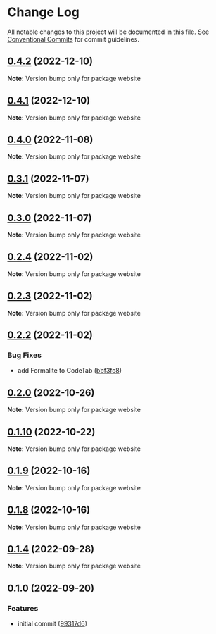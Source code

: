 # Change Log

All notable changes to this project will be documented in this file.
See [Conventional Commits](https://conventionalcommits.org) for commit guidelines.

## [0.4.2](https://github.com/novin-develop/formalite/compare/v0.4.1...v0.4.2) (2022-12-10)

**Note:** Version bump only for package website






## [0.4.1](https://github.com/novin-develop/formalite/compare/v0.4.0...v0.4.1) (2022-12-10)

**Note:** Version bump only for package website






## [0.4.0](https://github.com/novin-develop/formalite/compare/v0.3.1...v0.4.0) (2022-11-08)

**Note:** Version bump only for package website






## [0.3.1](https://github.com/novin-develop/formalite/compare/v0.3.0...v0.3.1) (2022-11-07)

**Note:** Version bump only for package website





## [0.3.0](https://github.com/novin-develop/formalite/compare/v0.2.4...v0.3.0) (2022-11-07)

**Note:** Version bump only for package website






## [0.2.4](https://github.com/novin-develop/formalite/compare/v0.2.3...v0.2.4) (2022-11-02)

**Note:** Version bump only for package website






## [0.2.3](https://github.com/novin-develop/formalite/compare/v0.2.2...v0.2.3) (2022-11-02)

**Note:** Version bump only for package website






## [0.2.2](https://github.com/novin-develop/formalite/compare/v0.2.1...v0.2.2) (2022-11-02)


### Bug Fixes

* add Formalite to CodeTab ([bbf3fc8](https://github.com/novin-develop/formalite/commit/bbf3fc812df871b5880b4f16550a257b52722b2e))




## [0.2.0](https://github.com/novin-develop/formalite/compare/v0.1.10...v0.2.0) (2022-10-26)

**Note:** Version bump only for package website






## [0.1.10](https://github.com/novin-develop/formalite/compare/v0.1.9...v0.1.10) (2022-10-22)

**Note:** Version bump only for package website






## [0.1.9](https://github.com/novin-develop/formalite/compare/v0.1.8...v0.1.9) (2022-10-16)

**Note:** Version bump only for package website






## [0.1.8](https://github.com/novin-develop/formalite/compare/v0.1.7...v0.1.8) (2022-10-16)

**Note:** Version bump only for package website






## [0.1.4](https://github.com/novin-develop/formalite/compare/v0.1.3...v0.1.4) (2022-09-28)

**Note:** Version bump only for package website






## 0.1.0 (2022-09-20)


### Features

* initial commit ([99317d6](https://github.com/novin-develop/formalite/commit/99317d666b32e7f2bef9280bb2fbfb92529d66ec))
